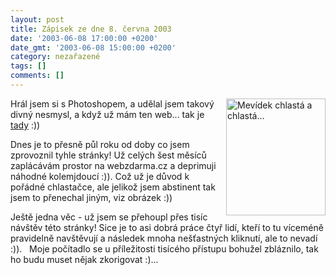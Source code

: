 ```yaml
---
layout: post
title: Zápisek ze dne 8. června 2003
date: '2003-06-08 17:00:00 +0200'
date_gmt: '2003-06-08 15:00:00 +0200'
category: nezařazené
tags: []
comments: []
---
```

<p><img src="%base_url%/assets/old-images/chlasta.jpg" width="159" height="187" alt="Mevídek chlastá a chlastá..."
align="right">Hrál jsem si s Photoshopem, a udělal jsem takový divný nesmysl, a když
už mám ten web... tak je <a href="art.php?a=world.htm">tady</a> :))</p>
<p>Dnes je to přesně půl roku od doby co jsem zprovoznil tyhle stránky! Už celých
šest měsíců zaplácávám prostor na webzdarma.cz a deprimuji náhodné kolemjdoucí
:)). Což už je důvod k pořádné chlastačce, ale jelikož jsem abstinent tak jsem to
přenechal jiným, viz obrázek :))</p>
<p>Ještě jedna věc - už jsem se přehoupl přes tisíc návštěv této stránky! Sice
je to asi dobrá práce čtyř lidí, kteří to tu víceméně pravidelně navštěvují
a následek mnoha nešťastných kliknutí, ale to nevadí :)). &nbsp; Moje počítadlo se
u příležitosti tisícého přístupu bohužel zbláznilo, tak ho budu muset nějak
zkorigovat :)...</p>
